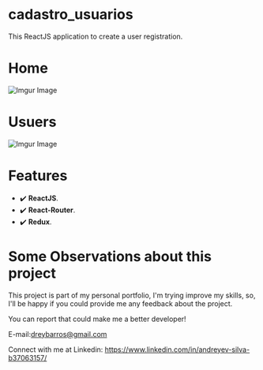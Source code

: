 # cadastro_usuarios

This ReactJS application to create a user registration.


# Home
![Imgur Image](https://imgur.com/4qkkR9N.png)

# Usuers
![Imgur Image](https://imgur.com/OpUncRD.png)

# Features

- :heavy_check_mark: **ReactJS**.
- :heavy_check_mark: **React-Router**.
- :heavy_check_mark: **Redux**.

# Some Observations about this project
This project is part of my personal portfolio, I'm trying improve my skills, so, I'll be happy if you could provide me any feedback about the project.


You can report that could make me a better developer!

E-mail:dreybarros@gmail.com

Connect with me at Linkedin: https://www.linkedin.com/in/andreyev-silva-b37063157/
